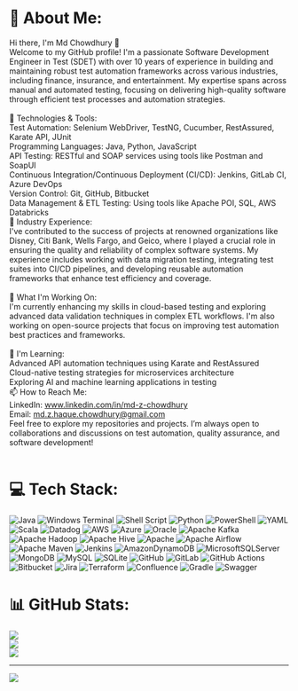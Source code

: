 # 💫 About Me:
Hi there, I'm Md Chowdhury 👋<br>Welcome to my GitHub profile! I'm a passionate Software Development Engineer in Test (SDET) with over 10 years of experience in building and maintaining robust test automation frameworks across various industries, including finance, insurance, and entertainment. My expertise spans across manual and automated testing, focusing on delivering high-quality software through efficient test processes and automation strategies.<br><br>🔧 Technologies & Tools:<br>Test Automation: Selenium WebDriver, TestNG, Cucumber, RestAssured, Karate API, JUnit<br>Programming Languages: Java, Python, JavaScript<br>API Testing: RESTful and SOAP services using tools like Postman and SoapUI<br>Continuous Integration/Continuous Deployment (CI/CD): Jenkins, GitLab CI, Azure DevOps<br>Version Control: Git, GitHub, Bitbucket<br>Data Management & ETL Testing: Using tools like Apache POI, SQL, AWS Databricks<br>💼 Industry Experience:<br>I've contributed to the success of projects at renowned organizations like Disney, Citi Bank, Wells Fargo, and Geico, where I played a crucial role in ensuring the quality and reliability of complex software systems. My experience includes working with data migration testing, integrating test suites into CI/CD pipelines, and developing reusable automation frameworks that enhance test efficiency and coverage.<br><br>🚀 What I'm Working On:<br>I'm currently enhancing my skills in cloud-based testing and exploring advanced data validation techniques in complex ETL workflows. I'm also working on open-source projects that focus on improving test automation best practices and frameworks.<br><br>🌱 I'm Learning:<br>Advanced API automation techniques using Karate and RestAssured<br>Cloud-native testing strategies for microservices architecture<br>Exploring AI and machine learning applications in testing<br>📫 How to Reach Me:<br>LinkedIn: www.linkedin.com/in/md-z-chowdhury<br>Email: md.z.haque.chowdhury@gmail.com<br>Feel free to explore my repositories and projects. I’m always open to collaborations and discussions on test automation, quality assurance, and software development!<br><br>


# 💻 Tech Stack:
![Java](https://img.shields.io/badge/java-%23ED8B00.svg?style=for-the-badge&logo=openjdk&logoColor=white) ![Windows Terminal](https://img.shields.io/badge/Windows%20Terminal-%234D4D4D.svg?style=for-the-badge&logo=windows-terminal&logoColor=white) ![Shell Script](https://img.shields.io/badge/shell_script-%23121011.svg?style=for-the-badge&logo=gnu-bash&logoColor=white) ![Python](https://img.shields.io/badge/python-3670A0?style=for-the-badge&logo=python&logoColor=ffdd54) ![PowerShell](https://img.shields.io/badge/PowerShell-%235391FE.svg?style=for-the-badge&logo=powershell&logoColor=white) ![YAML](https://img.shields.io/badge/yaml-%23ffffff.svg?style=for-the-badge&logo=yaml&logoColor=151515) ![Scala](https://img.shields.io/badge/scala-%23DC322F.svg?style=for-the-badge&logo=scala&logoColor=white) ![Datadog](https://img.shields.io/badge/datadog-%23632CA6.svg?style=for-the-badge&logo=datadog&logoColor=white) ![AWS](https://img.shields.io/badge/AWS-%23FF9900.svg?style=for-the-badge&logo=amazon-aws&logoColor=white) ![Azure](https://img.shields.io/badge/azure-%230072C6.svg?style=for-the-badge&logo=microsoftazure&logoColor=white) ![Oracle](https://img.shields.io/badge/Oracle-F80000?style=for-the-badge&logo=oracle&logoColor=white) ![Apache Kafka](https://img.shields.io/badge/Apache%20Kafka-000?style=for-the-badge&logo=apachekafka) ![Apache Hadoop](https://img.shields.io/badge/Apache%20Hadoop-66CCFF?style=for-the-badge&logo=apachehadoop&logoColor=black) ![Apache Hive](https://img.shields.io/badge/Apache%20Hive-FDEE21?style=for-the-badge&logo=apachehive&logoColor=black) ![Apache](https://img.shields.io/badge/apache-%23D42029.svg?style=for-the-badge&logo=apache&logoColor=white) ![Apache Airflow](https://img.shields.io/badge/Apache%20Airflow-017CEE?style=for-the-badge&logo=Apache%20Airflow&logoColor=white) ![Apache Maven](https://img.shields.io/badge/Apache%20Maven-C71A36?style=for-the-badge&logo=Apache%20Maven&logoColor=white) ![Jenkins](https://img.shields.io/badge/jenkins-%232C5263.svg?style=for-the-badge&logo=jenkins&logoColor=white) ![AmazonDynamoDB](https://img.shields.io/badge/Amazon%20DynamoDB-4053D6?style=for-the-badge&logo=Amazon%20DynamoDB&logoColor=white) ![MicrosoftSQLServer](https://img.shields.io/badge/Microsoft%20SQL%20Server-CC2927?style=for-the-badge&logo=microsoft%20sql%20server&logoColor=white) ![MongoDB](https://img.shields.io/badge/MongoDB-%234ea94b.svg?style=for-the-badge&logo=mongodb&logoColor=white) ![MySQL](https://img.shields.io/badge/mysql-4479A1.svg?style=for-the-badge&logo=mysql&logoColor=white) ![SQLite](https://img.shields.io/badge/sqlite-%2307405e.svg?style=for-the-badge&logo=sqlite&logoColor=white) ![GitHub](https://img.shields.io/badge/github-%23121011.svg?style=for-the-badge&logo=github&logoColor=white) ![GitLab](https://img.shields.io/badge/gitlab-%23181717.svg?style=for-the-badge&logo=gitlab&logoColor=white) ![GitHub Actions](https://img.shields.io/badge/github%20actions-%232671E5.svg?style=for-the-badge&logo=githubactions&logoColor=white) ![Bitbucket](https://img.shields.io/badge/bitbucket-%230047B3.svg?style=for-the-badge&logo=bitbucket&logoColor=white) ![Jira](https://img.shields.io/badge/jira-%230A0FFF.svg?style=for-the-badge&logo=jira&logoColor=white) ![Terraform](https://img.shields.io/badge/terraform-%235835CC.svg?style=for-the-badge&logo=terraform&logoColor=white) ![Confluence](https://img.shields.io/badge/confluence-%23172BF4.svg?style=for-the-badge&logo=confluence&logoColor=white) ![Gradle](https://img.shields.io/badge/Gradle-02303A.svg?style=for-the-badge&logo=Gradle&logoColor=white) ![Swagger](https://img.shields.io/badge/-Swagger-%23Clojure?style=for-the-badge&logo=swagger&logoColor=white)
# 📊 GitHub Stats:
![](https://github-readme-stats.vercel.app/api?username=1hirachy&theme=dracula&hide_border=true&include_all_commits=false&count_private=false)<br/>
![](https://github-readme-streak-stats.herokuapp.com/?user=1hirachy&theme=dracula&hide_border=true)<br/>
![](https://github-readme-stats.vercel.app/api/top-langs/?username=1hirachy&theme=dracula&hide_border=true&include_all_commits=false&count_private=false&layout=compact)

---
[![](https://visitcount.itsvg.in/api?id=1hirachy&icon=4&color=0)](https://visitcount.itsvg.in)

<!-- Proudly created with GPRM ( https://gprm.itsvg.in ) -->
